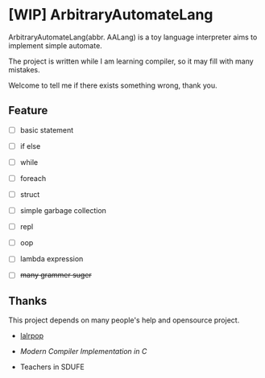 # [WIP] ArbitraryAutomateLang
ArbitraryAutomateLang(abbr. AALang) is a toy language interpreter aims to implement simple automate.



The project is written while I am learning compiler, so it may fill with many mistakes. 

Welcome to tell me if there exists something wrong, thank you.


## Feature
- [ ] basic statement
- [ ] if else 
- [ ] while
- [ ] foreach
- [ ] struct
- [ ] simple garbage collection
- [ ] repl
- [ ] oop
- [ ] lambda expression
- [ ] ~~many grammer suger~~


## Thanks
This project depends on many people's help and opensource project.

- [lalrpop](https://github.com/lalrpop/lalrpop)

- *Modern Compiler Implementation in C*

- Teachers in SDUFE


